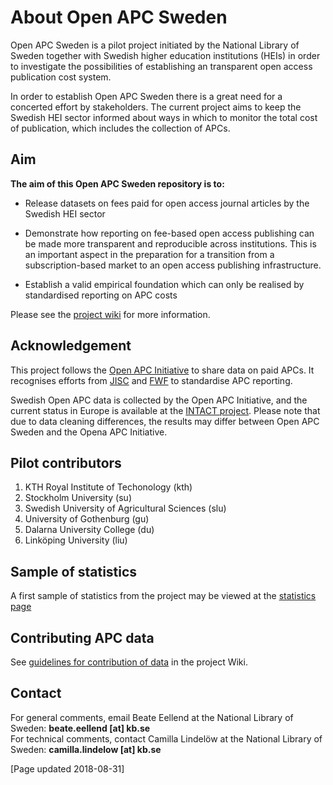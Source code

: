 # About Open APC Sweden

Open APC Sweden is a pilot project initiated by the National Library of Sweden together with Swedish higher education institutions (HEIs) in order to investigate the possibilities of establishing an transparent open access publication cost system. 

In order to establish Open APC Sweden there is a great need for a concerted effort by stakeholders. The current project aims to keep the Swedish HEI sector informed about ways in which to monitor the total cost of publication, which includes the collection of APCs. 

## Aim

**The aim of this Open APC Sweden repository is to:**  

* Release datasets on fees paid for open access journal articles by the Swedish HEI sector

* Demonstrate how reporting on fee-based open access publishing can be made more transparent and reproducible across institutions. This is an important aspect in the preparation for a transition from a subscription-based market to an open access publishing infrastructure. 

* Establish a valid empirical foundation which can only be realised by standardised reporting on APC costs

Please see the [project wiki](https://github.com/Kungbib/openapc-se/wiki) for more information.

## Acknowledgement  
This project follows the [Open APC Initiative](https://github.com/OpenAPC/openapc-de) to share data on paid APCs. It recognises efforts from [JISC](https://www.jisc-collections.ac.uk/Jisc-Monitor/APC-data-collection/) and [FWF](https://figshare.com/articles/Austrian_Science_Fund_FWF_Publication_Cost_Data_2014/1378610) to standardise APC reporting.    

Swedish Open APC data is collected by the Open APC Initiative, and the current status in Europe is available at the [INTACT project](https://treemaps.intact-project.org/). Please note that due to data cleaning differences, the results may differ between Open APC Sweden and the Opena APC Initiative.

## Pilot contributors 

1. KTH Royal Institute of Techonology (kth)
2. Stockholm University (su)
3. Swedish University of Agricultural Sciences (slu)
4. University of Gothenburg (gu)
5. Dalarna University College (du)
6. Linköping University (liu) 

## Sample of statistics
A first sample of statistics from the project may be viewed at the [statistics page](https://github.com/Kungbib/openapc-se/blob/master/statistics.md)

## Contributing APC data
See [guidelines for contribution of data](https://github.com/Kungbib/openapc-se/wiki/Instructions-for-data-entry) in the project Wiki.

## Contact

For general comments, email Beate Eellend at the National Library of Sweden: **beate.eellend [at] kb.se**  
For technical comments, contact Camilla Lindelöw at the National Library of Sweden: **camilla.lindelow [at] kb.se**

[Page updated 2018-08-31] 
